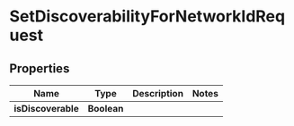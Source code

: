 

# SetDiscoverabilityForNetworkIdRequest


## Properties

| Name | Type | Description | Notes |
|------------ | ------------- | ------------- | -------------|
|**isDiscoverable** | **Boolean** |  |  |



